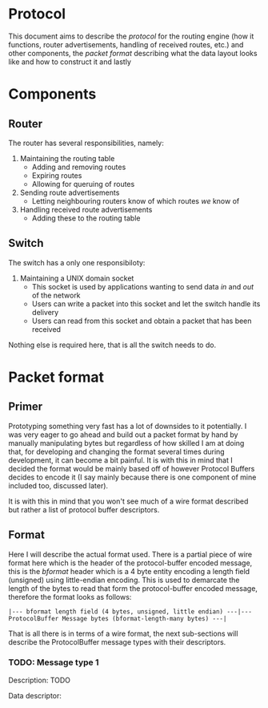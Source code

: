 Protocol
========

This document aims to describe the _protocol_ for the routing engine (how it functions, router advertisements, handling of received routes, etc.) and other components, the _packet format_ describing what the data layout looks like and how to construct it and lastly

# Components

## Router

The router has several responsibilities, namely:

1. Maintaining the routing table
    * Adding and removing routes
    * Expiring routes
    * Allowing for queruing of routes
2. Sending route advertisements
    * Letting neighbouring routers know of which routes _we_ know of
3. Handling received route advertisements
    * Adding these to the routing table

## Switch

The switch has a only one responsibiloty:

1. Maintaining a UNIX domain socket
    * This socket is used by applications wanting to send data _in_ and _out_ of the network
    * Users can write a packet into this socket and let the switch handle its delivery
    * Users can read from this socket and obtain a packet that has been received

Nothing else is required here, that is all the switch needs to do.

# Packet format

## Primer

Prototyping something very fast has a lot of downsides to it potentially. I was very eager to go ahead and build out a packet format by hand by manually manipulating bytes but regardless of how skilled I am at doing that, for developing and changing the format several times during development, it can become a bit painful. It is with this in mind that I decided the format would be mainly based off of however Protocol Buffers decides to encode it (I say mainly because there is one component of mine included too, discussed later).

It is with this in mind that you won't see much of a wire format described but rather a list of protocol buffer descriptors.

## Format

Here I will describe the actual format used. There is a partial piece of wire format here which is the header of the protocol-buffer encoded message, this is the _bformat_ header which is a 4 byte entity encoding a length field (unsigned) using little-endian encoding. This is used to demarcate the length of the bytes to read that form the protocol-buffer encoded message, therefore the format looks as follows:

```
|--- bformat length field (4 bytes, unsigned, little endian) ---|--- ProtocolBuffer Message bytes (bformat-length-many bytes) ---|
```

That is all there is in terms of a wire format, the next sub-sections will describe the ProtocolBuffer message types with their descriptors.

### TODO: Message type 1

Description: TODO

Data descriptor:

```protobuf
```